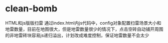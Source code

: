 # clean-bomb
HTML和js版版扫雷
通过index.html内js代码中，config对象配置扫雷场景大小和地雷数量，目前在地图很大，但是地雷数量很少的情况下，点击空砖自动铺开周围的非地雷砖块容易js递归溢出，计划改成难度控制，保证地雷数量不会太少
